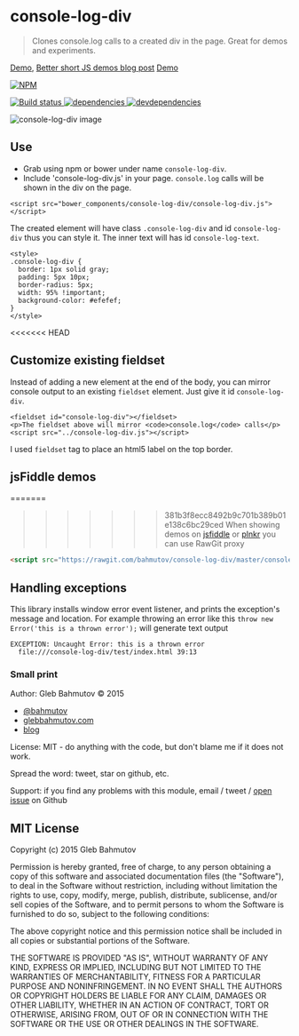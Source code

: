 # console-log-div

> Clones console.log calls to a created div in the page. Great for demos and experiments.

[Demo](http://glebbahmutov.com/console-log-div/test/index.html),
[Better short JS demos blog post](http://bahmutov.calepin.co/better-short-javascript-demos.html)
[Demo](http://glebbahmutov.com/console-log-div/test/index.html)

[![NPM][console-log-div-icon] ][console-log-div-url]

[![Build status][console-log-div-ci-image] ][console-log-div-ci-url]
[![dependencies][console-log-div-dependencies-image] ][console-log-div-dependencies-url]
[![devdependencies][console-log-div-devdependencies-image] ][console-log-div-devdependencies-url]

![console-log-div image][console-log-div image]

## Use

* Grab using npm or bower under name `console-log-div`.
* Include 'console-log-div.js' in your page. `console.log` calls will be shown in the div on the page.

```
<script src="bower_components/console-log-div/console-log-div.js"></script>
```

The created element will have class `.console-log-div` and id `console-log-div` thus you can style it.
The inner text will has id `console-log-text`.

```
<style>
.console-log-div {
  border: 1px solid gray;
  padding: 5px 10px;
  border-radius: 5px;
  width: 95% !important;
  background-color: #efefef;
}
</style>
```

<<<<<<< HEAD
## Customize existing fieldset

Instead of adding a new element at the end of the body, you can mirror console output to an existing `fieldset` 
element. Just give it id `console-log-div`.

    <fieldset id="console-log-div"></fieldset>
    <p>The fieldset above will mirror <code>console.log</code> calls</p>
    <script src="../console-log-div.js"></script>

I used `fieldset` tag to place an html5 label on the top border.

## jsFiddle demos

=======
>>>>>>> 381b3f8ecc8492b9c701b389b01e138c6bc29ced
When showing demos on [jsfiddle][jsfiddle] or [plnkr][plnkr]
you can use RawGit proxy

```html
<script src="https://rawgit.com/bahmutov/console-log-div/master/console-log-div.js"></script>
```

[jsfiddle]: http://jsfiddle.net/
[plnkr]: http://plnkr.co/

## Handling exceptions

This library installs window error event listener, and prints the exception's message and location.
For example throwing an error like this `throw new Error('this is a thrown error');` will generate text output

    EXCEPTION: Uncaught Error: this is a thrown error
      file:///console-log-div/test/index.html 39:13

### Small print

Author: Gleb Bahmutov &copy; 2015

* [@bahmutov](https://twitter.com/bahmutov)
* [glebbahmutov.com](http://glebbahmutov.com)
* [blog](http://bahmutov.calepin.co/)

License: MIT - do anything with the code, but don't blame me if it does not work.

Spread the word: tweet, star on github, etc.

Support: if you find any problems with this module, email / tweet /
[open issue](https://github.com/bahmutov/console-log-div/issues) on Github

## MIT License

Copyright (c) 2015 Gleb Bahmutov

Permission is hereby granted, free of charge, to any person
obtaining a copy of this software and associated documentation
files (the "Software"), to deal in the Software without
restriction, including without limitation the rights to use,
copy, modify, merge, publish, distribute, sublicense, and/or sell
copies of the Software, and to permit persons to whom the
Software is furnished to do so, subject to the following
conditions:

The above copyright notice and this permission notice shall be
included in all copies or substantial portions of the Software.

THE SOFTWARE IS PROVIDED "AS IS", WITHOUT WARRANTY OF ANY KIND,
EXPRESS OR IMPLIED, INCLUDING BUT NOT LIMITED TO THE WARRANTIES
OF MERCHANTABILITY, FITNESS FOR A PARTICULAR PURPOSE AND
NONINFRINGEMENT. IN NO EVENT SHALL THE AUTHORS OR COPYRIGHT
HOLDERS BE LIABLE FOR ANY CLAIM, DAMAGES OR OTHER LIABILITY,
WHETHER IN AN ACTION OF CONTRACT, TORT OR OTHERWISE, ARISING
FROM, OUT OF OR IN CONNECTION WITH THE SOFTWARE OR THE USE OR
OTHER DEALINGS IN THE SOFTWARE.

[console-log-div-icon]: https://nodei.co/npm/console-log-div.png?downloads=true
[console-log-div-url]: https://npmjs.org/package/console-log-div
[console-log-div-ci-image]: https://travis-ci.org/bahmutov/console-log-div.png?branch=master
[console-log-div-ci-url]: https://travis-ci.org/bahmutov/console-log-div
[console-log-div-dependencies-image]: https://david-dm.org/bahmutov/console-log-div.png
[console-log-div-dependencies-url]: https://david-dm.org/bahmutov/console-log-div
[console-log-div-devdependencies-image]: https://david-dm.org/bahmutov/console-log-div/dev-status.png
[console-log-div-devdependencies-url]: https://david-dm.org/bahmutov/console-log-div#info=devDependencies
[console-log-div image]: images/console-log-div.png
